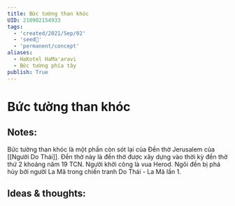 ```yaml
---
title: Bức tường than khóc
UID: 210902154933
tags:
  - 'created/2021/Sep/02'
  - 'seed🥜'
  - 'permanent/concept'
aliases:
  - HaKotel HaMa'aravi
  - Bức tường phía tây
publish: True
---
```

# Bức tường than khóc

## Notes:
Bức tường than khóc là một phần còn sót lại của Đền thờ Jerusalem của [[Người Do Thái]]. Đền thờ này là đền thờ được xây dựng vào thời kỳ đền thờ thứ 2 khoảng năm 19 TCN. Người khởi công là vua Herod. Ngôi đền bị phá hủy bởi người La Mã trong chiến tranh Do Thái - La Mã lần 1.

## Ideas & thoughts:
